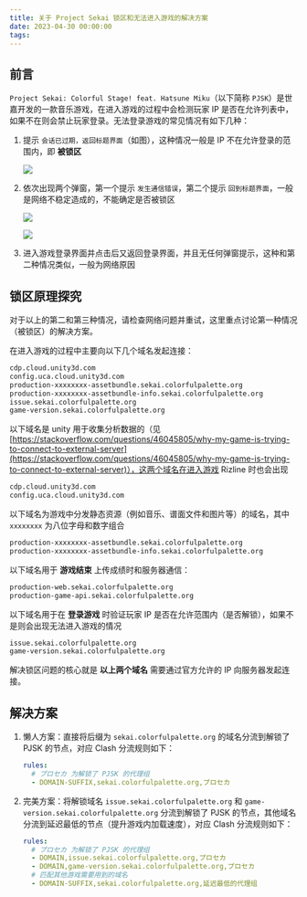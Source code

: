 ```yaml
---
title: 关于 Project Sekai 锁区和无法进入游戏的解决方案
date: 2023-04-30 00:00:00
tags:
---
```


## 前言

`Project Sekai: Colorful Stage! feat. Hatsune Miku`（以下简称 `PJSK`）是世嘉开发的一款音乐游戏，在进入游戏的过程中会检测玩家 IP 是否在允许列表中，如果不在则会禁止玩家登录。无法登录游戏的常见情况有如下几种：

1. 提示 `会话已过期，返回标题界面`（如图），这种情况一般是 IP 不在允许登录的范围内，即 **被锁区**

   ![](1682833256196.webp)

2. 依次出现两个弹窗，第一个提示 `发生通信错误`，第二个提示 `回到标题界面`，一般是网络不稳定造成的，不能确定是否被锁区

   ![](1682833260822.webp)

   ![](1682833264335.webp)

3. 进入游戏登录界面并点击后又返回登录界面，并且无任何弹窗提示，这种和第二种情况类似，一般为网络原因

## 锁区原理探究

对于以上的第二和第三种情况，请检查网络问题并重试，这里重点讨论第一种情况（被锁区）的解决方案。

在进入游戏的过程中主要向以下几个域名发起连接：

```bash
cdp.cloud.unity3d.com
config.uca.cloud.unity3d.com
production-xxxxxxxx-assetbundle.sekai.colorfulpalette.org
production-xxxxxxxx-assetbundle-info.sekai.colorfulpalette.org
issue.sekai.colorfulpalette.org
game-version.sekai.colorfulpalette.org
```

以下域名是 unity 用于收集分析数据的（见 [https://stackoverflow.com/questions/46045805/why-my-game-is-trying-to-connect-to-external-server](https://stackoverflow.com/questions/46045805/why-my-game-is-trying-to-connect-to-external-server)），这两个域名在进入游戏 Rizline 时也会出现

```bash
cdp.cloud.unity3d.com
config.uca.cloud.unity3d.com
```

以下域名为游戏中分发静态资源（例如音乐、谱面文件和图片等）的域名，其中 `xxxxxxxx` 为八位字母和数字组合

```bash
production-xxxxxxxx-assetbundle.sekai.colorfulpalette.org
production-xxxxxxxx-assetbundle-info.sekai.colorfulpalette.org
```

以下域名用于 **游戏结束** 上传成绩时和服务器通信：

```bash
production-web.sekai.colorfulpalette.org
production-game-api.sekai.colorfulpalette.org
```

以下域名用于在 **登录游戏** 时验证玩家 IP 是否在允许范围内（是否解锁），如果不是则会出现无法进入游戏的情况

```bash
issue.sekai.colorfulpalette.org
game-version.sekai.colorfulpalette.org
```

解决锁区问题的核心就是 **以上两个域名** 需要通过官方允许的 IP 向服务器发起连接。

## 解决方案

1. 懒人方案：直接将后缀为 `sekai.colorfulpalette.org` 的域名分流到解锁了 PJSK 的节点，对应 Clash 分流规则如下：

   ```yaml
   rules:
     # プロセカ 为解锁了 PJSK 的代理组
     - DOMAIN-SUFFIX,sekai.colorfulpalette.org,プロセカ
   ```

2. 完美方案：将解锁域名 `issue.sekai.colorfulpalette.org` 和 `game-version.sekai.colorfulpalette.org` 分流到解锁了 PJSK 的节点，其他域名分流到延迟最低的节点（提升游戏内加载速度），对应 Clash 分流规则如下：

   ```yaml
   rules:
     # プロセカ 为解锁了 PJSK 的代理组
     - DOMAIN,issue.sekai.colorfulpalette.org,プロセカ
     - DOMAIN,game-version.sekai.colorfulpalette.org,プロセカ
     # 匹配其他游戏需要用到的域名
     - DOMAIN-SUFFIX,sekai.colorfulpalette.org,延迟最低的代理组
   ```
